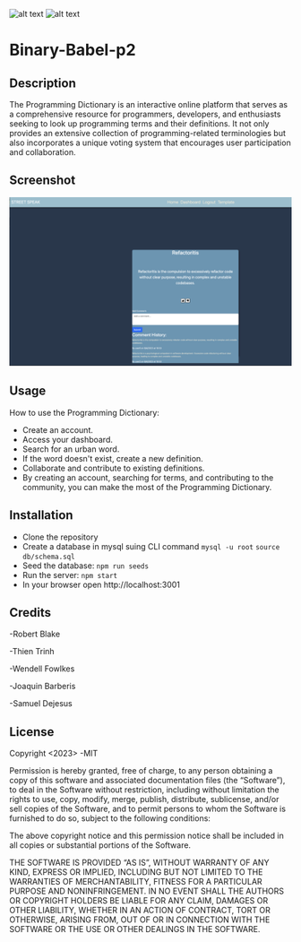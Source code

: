 ![alt text](https://img.shields.io/badge/License-GPLv2-brightgreen)
![alt text](https://img.shields.io/badge/Ver.-1.0.0-blue)
# Binary-Babel-p2

## Description

The Programming Dictionary is an interactive online platform that serves as a comprehensive resource for programmers, developers, and enthusiasts seeking to look up programming terms and their definitions. It not only provides an extensive collection of programming-related terminologies but also incorporates a unique voting system that encourages user participation and collaboration.

## Screenshot

![alt text](https://github.com/jbarberisv/street-speak-p2/blob/JoaquinBranch/assets/img/screen%20shot%20street.png?raw=true)

## Usage

How to use the Programming Dictionary:

-   Create an account.
-   Access your dashboard.
-   Search for an urban word.
-   If the word doesn't exist, create a new definition.
-   Collaborate and contribute to existing definitions.
-   By creating an account, searching for terms, and contributing to the community, you can make the most of the Programming Dictionary.

## Installation

-   Clone the repository
-   Create a database in mysql suing CLI command 
    `mysql -u root`
    `source db/schema.sql`
-   Seed the database:
    `npm run seeds`
-   Run the server:
    `npm start`
-   In your browser open http://localhost:3001


## Credits

-Robert Blake

-Thien Trinh

-Wendell Fowlkes

-Joaquin Barberis

-Samuel Dejesus

## License
Copyright <2023> <COPYRIGHT Binary Babel>
-MIT

Permission is hereby granted, free of charge, to any person obtaining a copy of this software and associated documentation files (the “Software”), to deal in the Software without restriction, including without limitation the rights to use, copy, modify, merge, publish, distribute, sublicense, and/or sell copies of the Software, and to permit persons to whom the Software is furnished to do so, subject to the following conditions:

The above copyright notice and this permission notice shall be included in all copies or substantial portions of the Software.

THE SOFTWARE IS PROVIDED “AS IS”, WITHOUT WARRANTY OF ANY KIND, EXPRESS OR IMPLIED, INCLUDING BUT NOT LIMITED TO THE WARRANTIES OF MERCHANTABILITY, FITNESS FOR A PARTICULAR PURPOSE AND NONINFRINGEMENT. IN NO EVENT SHALL THE AUTHORS OR COPYRIGHT HOLDERS BE LIABLE FOR ANY CLAIM, DAMAGES OR OTHER LIABILITY, WHETHER IN AN ACTION OF CONTRACT, TORT OR OTHERWISE, ARISING FROM, OUT OF OR IN CONNECTION WITH THE SOFTWARE OR THE USE OR OTHER DEALINGS IN THE SOFTWARE.